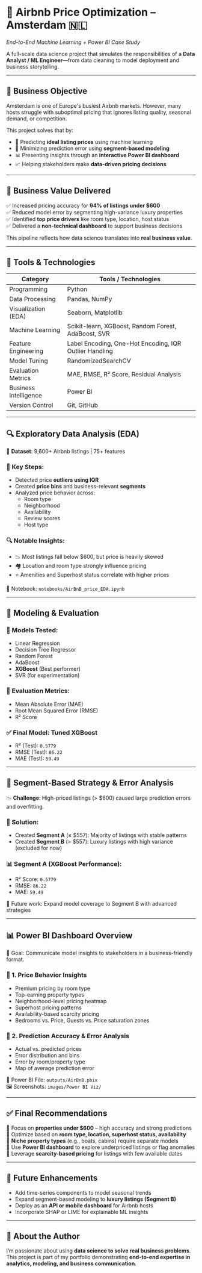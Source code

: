 # 🏡 Airbnb Price Optimization – Amsterdam 🇳🇱  
*End-to-End Machine Learning + Power BI Case Study*

A full-scale data science project that simulates the responsibilities of a **Data Analyst / ML Engineer**—from data cleaning to model deployment and business storytelling.

---

## 🎯 Business Objective

Amsterdam is one of Europe's busiest Airbnb markets. However, many hosts struggle with suboptimal pricing that ignores listing quality, seasonal demand, or competition.

This project solves that by:

- 🧠 Predicting **ideal listing prices** using machine learning
- 🎯 Minimizing prediction error using **segment-based modeling**
- 📊 Presenting insights through an **interactive Power BI dashboard**
- 📈 Helping stakeholders make **data-driven pricing decisions**

---

## 💼 Business Value Delivered

✅ Increased pricing accuracy for **94% of listings under $600**  
✅ Reduced model error by segmenting high-variance luxury properties  
✅ Identified **top price drivers** like room type, location, host status  
✅ Delivered a **non-technical dashboard** to support business decisions  

This pipeline reflects how data science translates into **real business value**.

---

## 🧰 Tools & Technologies

| Category               | Tools / Technologies                                                                 |
|------------------------|--------------------------------------------------------------------------------------|
| Programming            | Python                                                                               |
| Data Processing        | Pandas, NumPy                                                                        |
| Visualization (EDA)    | Seaborn, Matplotlib                                                                  |
| Machine Learning       | Scikit-learn, XGBoost, Random Forest, AdaBoost, SVR                                  |
| Feature Engineering    | Label Encoding, One-Hot Encoding, IQR Outlier Handling                               |
| Model Tuning           | RandomizedSearchCV                                                                   |
| Evaluation Metrics     | MAE, RMSE, R² Score, Residual Analysis                                               |
| Business Intelligence  | Power BI                                                                             |
| Version Control        | Git, GitHub                                                                          |

---

## 🔍 Exploratory Data Analysis (EDA)

📂 **Dataset**: 9,600+ Airbnb listings | 75+ features

### 🔑 Key Steps:
- Detected price **outliers using IQR**
- Created **price bins** and business-relevant **segments**
- Analyzed price behavior across:
  - Room type
  - Neighborhood
  - Availability
  - Review scores
  - Host type

### 🔍 Notable Insights:
- 📉 Most listings fall below $600, but price is heavily skewed
- 🏘️ Location and room type strongly influence pricing
- ⭐ Amenities and Superhost status correlate with higher prices

📓 Notebook: `notebooks/AirBnB_price_EDA.ipynb`

---

## 🤖 Modeling & Evaluation

### 🔬 Models Tested:
- Linear Regression
- Decision Tree Regressor
- Random Forest
- AdaBoost
- **XGBoost** (Best performer)
- SVR (for experimentation)

### 📏 Evaluation Metrics:
- Mean Absolute Error (MAE)
- Root Mean Squared Error (RMSE)
- R² Score

### ✅ Final Model: **Tuned XGBoost**
- R² (Test): `0.5779`
- RMSE (Test): `86.22`
- MAE (Test): `59.49`

---

## 🔄 Segment-Based Strategy & Error Analysis

📉 **Challenge**: High-priced listings (> $600) caused large prediction errors and overfitting.

### 🎯 Solution:
- Created **Segment A** (≤ $557): Majority of listings with stable patterns
- Created **Segment B** (> $557): Luxury listings with high variance (excluded for now)

### 📊 Segment A (XGBoost Performance):
- R² Score: `0.5779`
- RMSE: `86.22`
- MAE: `59.49`

📌 Future work: Expand model coverage to Segment B with advanced strategies

---

## 📊 Power BI Dashboard Overview

🎯 Goal: Communicate model insights to stakeholders in a business-friendly format.

### 🔹 1. **Price Behavior Insights**
- Premium pricing by room type
- Top-earning property types
- Neighborhood-level pricing heatmap
- Superhost pricing patterns
- Availability-based scarcity pricing
- Bedrooms vs. Price, Guests vs. Price saturation zones

### 🔹 2. **Prediction Accuracy & Error Analysis**
- Actual vs. predicted prices
- Error distribution and bins
- Error by room/property type
- Map of average prediction error

📁 Power BI File: `outputs/AirBnB.pbix`  
🖼️ Screenshots: `images/Power BI Viz/`

---

## ✅ Final Recommendations

📌 Focus on **properties under $600** – high accuracy and strong predictions  
📌 Optimize based on **room type, location, superhost status, availability**  
📌 **Niche property types** (e.g., boats, cabins) require separate models  
📌 Use **Power BI dashboard** to explore underpriced listings or flag anomalies  
📌 Leverage **scarcity-based pricing** for listings with few available dates  

---

## 🔮 Future Enhancements

- Add time-series components to model seasonal trends  
- Expand segment-based modeling to **luxury listings (Segment B)**  
- Deploy as an **API or mobile dashboard** for Airbnb hosts  
- Incorporate SHAP or LIME for explainable ML insights

---

## 👋 About the Author

I’m passionate about using **data science to solve real business problems**. This project is part of my portfolio demonstrating **end-to-end expertise in analytics, modeling, and business communication**.

